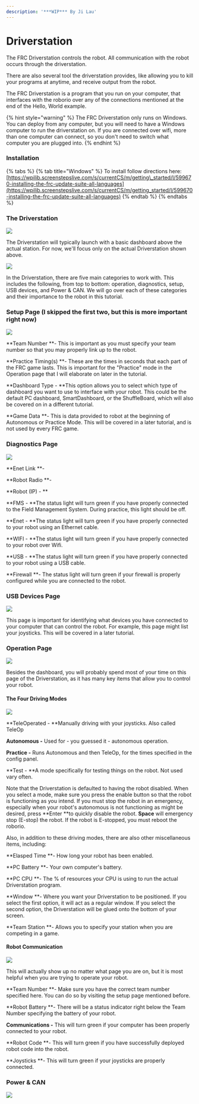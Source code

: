 ```yaml
---
description: '***WIP*** By Ji Lau'
---
```


# Driverstation

The FRC Driverstation controls the robot. All communication with the robot occurs through the driverstation.

There are also several tool the driverstation provides, like allowing you to kill your programs at anytime, and receive output from the robot.

The FRC Driverstation is a program that you run on your computer, that interfaces with the roborio over any of the connections mentioned at the end of the Hello, World example.

{% hint style="warning" %}
The FRC Driverstation only runs on Windows. You can deploy from any computer, but you will need to have a Windows computer to run the driverstation on. If you are connected over wifi, more than one computer can connect, so you don't need to switch what computer you are plugged into.
{% endhint %}

### Installation

{% tabs %}
{% tab title="Windows" %}
To install follow directions here: [https://wpilib.screenstepslive.com/s/currentCS/m/getting\_started/l/599670-installing-the-frc-update-suite-all-languages](https://wpilib.screenstepslive.com/s/currentCS/m/getting_started/l/599670-installing-the-frc-update-suite-all-languages)
{% endtab %}
{% endtabs %}

### The Driverstation



![](.gitbook/assets/actual-driverstation.PNG)

 The Driverstation will typically launch with a basic dashboard above the actual station. For now, we'll focus only on the actual Driverstation shown above.

![](.gitbook/assets/driver-categories.PNG)

In the Driverstation, there are five main categories to work with. This includes the following, from top to bottom: operation, diagnostics, setup, USB devices, and Power & CAN. We will go over each of these categories and their importance to the robot in this tutorial.

### Setup Page \(I skipped the first two, but this is more important right now\)

![](.gitbook/assets/setup-section.PNG)

**Team Number **- This is important as you must specify your team number so that you may properly link up to the robot.

**Practice Timing\(s\) **- These are the times in seconds that each part of the FRC game lasts. This is important for the "Practice" mode in the Operation page that I will elaborate on later in the tutorial.

**Dashboard Type - **This option allows you to select which type of dashboard you want to use to interface with your robot. This could be the default PC dashboard, SmartDashboard, or the ShuffleBoard, which will also be covered on in a different tutorial.

**Game Data **-  This is data provided to robot at the beginning of Autonomous or Practice Mode. This will be covered in a later tutorial, and is not used by every FRC game.

### Diagnostics Page

![](.gitbook/assets/diagnostics-section.PNG)

**Enet Link **- 

**Robot Radio **- 

**Robot \(IP\) - **

**FMS - **The status light will turn green if you have properly connected to the Field Management System. During practice, this light should be off.

**Enet - **The status light will turn green if you have properly connected to your robot using an Ethernet cable.

**WIFI - **The status light will turn green if you have properly connected to your robot over Wifi.

**USB - **The status light will turn green if you have properly connected to your robot using a USB cable.

**Firewall **- The status light will turn green if your firewall is properly configured while you are connected to the robot.

### USB Devices Page

![](.gitbook/assets/usb-devices.PNG)

This page is important for identifying what devices you have connected to your computer that can control the robot. For example, this page might list your joysticks. This will be covered in a later tutorial.

### Operation Page

![](.gitbook/assets/operation-section.PNG)

Besides the dashboard, you will probably spend most of your time on this page of the Driverstation, as it has many key items that allow you to control your robot.

#### The Four Driving Modes

![](.gitbook/assets/driving-modes%20%282%29.PNG)

**TeleOperated - **Manually driving with your joysticks. Also called TeleOp

**Autonomous -** Used for - you guessed it - autonomous operation.

**Practice -** Runs Autonomous and then TeleOp, for the times specified in the config panel.

**Test - **A mode specifically for testing things on the robot. Not used vary often.

Note that the Driverstation is defaulted to having the robot disabled. When you select a mode, make sure you press the enable button so that the robot is functioning as you intend. If you must stop the robot in an emergency, especially when your robot's autonomous is not functioning as might be desired, press **Enter **to quickly disable the robot. **Space** will emergency stop \(E-stop\) the robot. If the robot is E-stopped, you must reboot the roborio.

Also, in addition to these driving modes, there are also other miscellaneous items, including:

**Elasped Time **- How long your robot has been enabled.

**PC Battery **- Your own computer's battery.

**PC CPU **- The % of resources your CPU is using to run the actual Driverstation program.

**Window **- Where you want your Driverstation to be positioned. If you select the first option, it will act as a regular window. If you select the second option, the Driverstation will be glued onto the bottom of your screen.

**Team Station **- Allows you to specify your station when you are competing in a game.

#### Robot Communication

![](.gitbook/assets/robot-communication.PNG)

This will actually show up no matter what page you are on, but it is most helpful when you are trying to operate your robot.

**Team Number **- Make sure you have the correct team number specified here. You can do so by visiting the setup page mentioned before.

**Robot Battery **- There will be a status indicator right below the Team Number specifying the battery of your robot.

**Communications -** This will turn green if your computer has been properly connected to your robot.

**Robot Code **- This will turn green if you have successfully deployed robot code into the robot.

**Joysticks **- This will turn green if your joysticks are properly connected.

### Power & CAN

![](.gitbook/assets/power-and-can.PNG)



